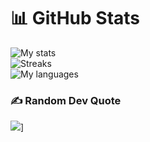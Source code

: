 # 📊 GitHub Stats

![My stats](https://github-readme-stats.vercel.app/api?username=tinnyterr&theme=midnight-purple&hide_border=false&include_all_commits=false&count_private=false)<br/>
![Streaks](https://github-readme-streak-stats.herokuapp.com/?user=tinnyterr&theme=midnight-purple&hide_border=false)<br/>
![My languages](https://github-readme-stats.vercel.app/api/top-langs/?username=tinnyterr&theme=midnight-purple&hide_border=false&include_all_commits=false&count_private=false&layout=compact)

### ✍️ Random Dev Quote

![](https://quotes-github-readme.vercel.app/api?type=vetical&theme=dark)]
